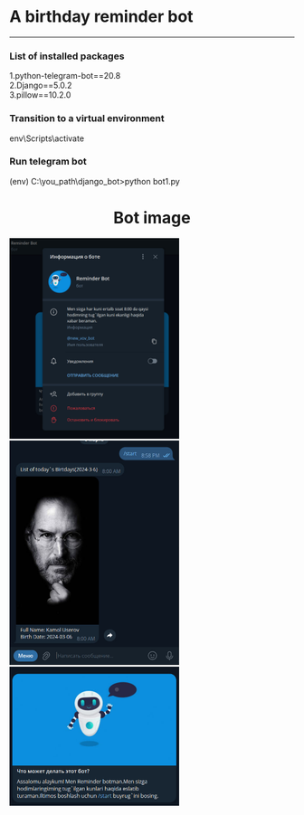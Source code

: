 <h1>A birthday reminder bot</h1>
<hr>
<h3>List of installed packages</h3>
1.python-telegram-bot==20.8 <br>
2.Django==5.0.2 <br>
3.pillow==10.2.0 <br>
<h3>Transition to a virtual environment</h3>
env\Scripts\activate
<h3>Run telegram bot</h3>
(env) C:\you_path\django_bot>python bot1.py

<h1 style="text-align: center;">Bot image</h1>
<div style="display:flax;">
  <img
    src="/media/images/bot1.jpg"
    alt="Alt text"
    title="Optional title"
    style="display: inline-block; margin: 30 auto; max-width: 300px;margin-right:30px;">
  <img
    src="/media/images/bot2.jpg"
    alt="Alt text"
    title="Optional title"
    style="display: inline-block; margin: 30 auto; max-width: 300px;margin-right:30px;">
    <img
    src="/media/images/bot3.jpg"
    alt="Alt text"
    title="Optional title"
    style="display: inline-block; margin: 30 auto; max-width: 300px;margin-right:30px;">
</div>

